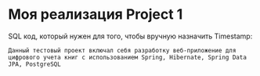 # Моя реализация Project 1

SQL код, который нужен для того, чтобы вручную назначить Timestamp:
```
Данный тестовый проект включал себя разработку веб-приложение для цифрового учета книг c использованием Spring, Hibernate, Spring Data JPA, PostgreSQL
```
